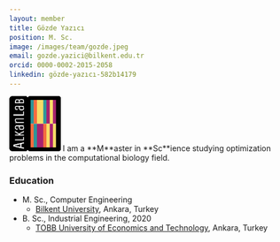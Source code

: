 ```yaml
---
layout: member
title: Gözde Yazıcı
position: M. Sc.
image: /images/team/gozde.jpeg
email: gozde.yazici@bilkent.edu.tr
orcid: 0000-0002-2015-2058
linkedin: gözde-yazıcı-582b14179
---
```


<img style="height:100px;" src="https://github.com/BilkentCompGen/BilkentCompGen.github.io/blob/master/images/team/GY_sq_dna.png?raw=true"/>
 I am a **M**aster in **Sc**ience studying optimization problems in the computational biology field.

### Education

- M. Sc., Computer Engineering
  - [Bilkent University](http://www.cs.bilkent.edu.tr/), Ankara, Turkey
- B. Sc., Industrial Engineering, 2020
  - [TOBB University of Economics and Technology](https://www.etu.edu.tr/en/bolum/industrial-engineering), Ankara, Turkey


